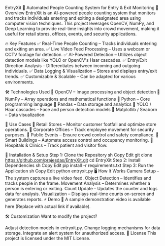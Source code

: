 EntryXit 🚀
Automated People Counting System for Entry & Exit Monitoring
📌 Overview
EntryXit is an AI-powered people counting system that monitors and tracks individuals entering and exiting a designated area using computer vision techniques. This project leverages OpenCV, NumPy, and Deep Learning to provide real-time insights into crowd movement, making it useful for retail stores, offices, events, and security applications.

🔥 Key Features
✅ Real-Time People Counting – Tracks individuals entering and exiting an area.
✅ Live Video Feed Processing – Uses a webcam or CCTV footage for detection.
✅ AI-Powered Detection – Utilizes object detection models like YOLO or OpenCV's Haar cascades.
✅ Entry/Exit Direction Analysis – Differentiates between incoming and outgoing individuals.
✅ Data Logging & Visualization – Stores and displays entry/exit trends.
✅ Customizable & Scalable – Can be adapted for various environments.

🛠️ Technologies Used
🔹 OpenCV – Image processing and object detection
🔹 NumPy – Array operations and mathematical functions
🔹 Python – Core programming language
🔹 Pandas – Data storage and analytics
🔹 YOLO / Haar cascades – Face and person detection models
🔹 Matplotlib / Seaborn – Data visualization

🎯 Use Cases
🔸 Retail Stores – Monitor customer footfall and optimize store operations.
🔸 Corporate Offices – Track employee movement for security purposes.
🔸 Public Events – Ensure crowd control and safety compliance.
🔸 Smart Buildings – Automate access control and occupancy monitoring.
🔸 Hospitals & Clinics – Track patient and visitor flow.

🚀 Installation & Setup
Step 1: Clone the Repository
sh
Copy
Edit
git clone https://github.com/prajesdas/EntryXit.git
cd EntryXit
Step 2: Install Dependencies
sh
Copy
Edit
pip install -r requirements.txt
Step 3: Run the Application
sh
Copy
Edit
python entryxit.py
🖥️ How It Works
Camera Setup – The system captures a live video feed.
Object Detection – Identifies and tracks people in the frame.
Movement Analysis – Determines whether a person is entering or exiting.
Count Update – Updates the counter and logs data for analysis.
Visualization – Displays real-time counts on-screen and generates reports.
⚡ Demo
🎥 A sample demonstration video is available here (Replace with actual link if available).

🛠️ Customization
Want to modify the project?

Adjust detection models in entryxit.py.
Change logging mechanisms for data storage.
Integrate an alert system for unauthorized access.
📜 License
This project is licensed under the MIT License.

